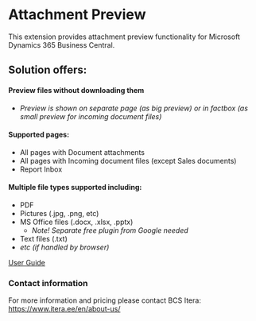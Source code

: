 # Attachment Preview
This extension provides attachment preview functionality for Microsoft Dynamics 365 Business Central.

## Solution offers:
#### Preview files without downloading them
- _Preview is shown on separate page (as big preview) or in factbox (as small preview for incoming document files)_  

#### Supported pages:
- All pages with Document attachments
- All pages with Incoming document files (except Sales documents)
- Report Inbox
  
#### Multiple file types supported including:
- PDF
- Pictures (.jpg, .png, etc)
- MS Office files (.docx, .xlsx, .pptx)
  - _Note! Separate free plugin from Google needed_
- Text files (.txt)
- _etc (if handled by browser)_


    
[User Guide](help.md)

### Contact information
For more information and pricing please contact BCS Itera:<br>
<a href="https://www.itera.ee/en/about-us/" target="_blank">https://www.itera.ee/en/about-us/</a>
